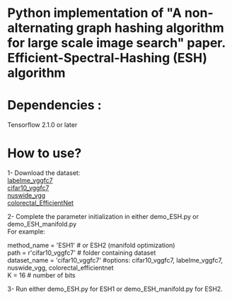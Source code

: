 #  Python implementation of "A non-alternating graph hashing algorithm for large scale image search" paper. Efficient-Spectral-Hashing (ESH) algorithm

# Dependencies :
Tensorflow 2.1.0 or later  

# How to use?
1- Download the dataset: <br />
[labelme_vggfc7](https://www.dropbox.com/s/0nc80qepzj8615f/labelme_vggfc7.rar?dl=0) <br />
[cifar10_vggfc7](https://www.dropbox.com/s/bnybq48ljtsyuit/cifar10_vggfc7.rar?dl=0) <br />
[nuswide_vgg](https://www.dropbox.com/s/6hl9t6oy78w028d/nuswide_vgg.rar?dl=0) <br />
[colorectal_EfficientNet](https://www.dropbox.com/s/wdsalhu73bnrtsg/colorectal_EfficientNet.rar?dl=0) <br />

2- Complete the parameter initialization in either demo_ESH.py or demo_ESH_manifold.py    
For example:   

method_name = 'ESH1'  # or ESH2 (manifold optimization)  
path = r'cifar10_vggfc7' # folder containing dataset  
dataset_name = 'cifar10_vggfc7'  #options: cifar10_vggfc7, labelme_vggfc7, nuswide_vgg, colorectal_efficientnet    
K = 16 # number of bits   

3- Run either demo_ESH.py for ESH1 or demo_ESH_manifold.py for ESH2.

